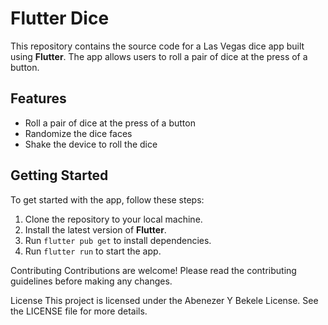 
# Flutter Dice

This repository contains the source code for a Las Vegas dice app built using **Flutter**. The app allows users to roll a pair of dice at the press of a button.

## Features

- Roll a pair of dice at the press of a button
- Randomize the dice faces
- Shake the device to roll the dice

## Getting Started

To get started with the app, follow these steps:

1. Clone the repository to your local machine.
2. Install the latest version of **Flutter**.
3. Run `flutter pub get` to install dependencies.
4. Run `flutter run` to start the app.

Contributing
Contributions are welcome! Please read the contributing guidelines before making any changes.

License
This project is licensed under the Abenezer Y Bekele License. See the LICENSE file for more details.
